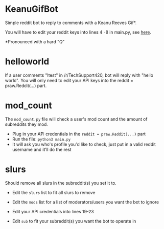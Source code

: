 # KeanuGifBot

Simple reddit bot to reply to comments with a Keanu Reeves Gif*.

You will have to edit your reddit keys into lines 4 -8 in main.py, see [here](https://praw.readthedocs.io/en/latest/getting_started/quick_start.html).

\*Pronounced with a hard "Q"

# helloworld

If a user comments "!test" in /r/TechSupport420, bot will reply with "hello world". You will only need to edit your API keys into the reddit = praw.Reddit(...) part.

# mod_count

The ```mod_count.py``` file will check a user's mod count and the amount of subreddits they mod. 

- Plug in your API credentials in the ```reddit = praw.Reddit(...)``` part
- Run the file: ```python3 main.py```
- It will ask you who's profile you'd like to check, just put in a valid reddit username and it'll do the rest

# slurs

Should remove all slurs in the subreddit(s) you set it to.

- Edit the ```slurs``` list to fit all slurs to remove

- Edit the ```mods``` list for a list of moderators/users you want the bot to ignore

- Edit your API credentials into lines 19-23

- Edit ```sub``` to fit your subreddit(s) you want the bot to operate in
